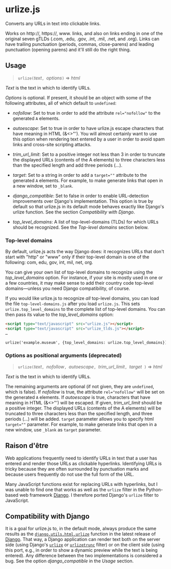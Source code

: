 urlize.js
=========

Converts any URLs in text into clickable links.

Works on http://, https://, www. links, and also on links ending in
one of the original seven gTLDs (.com, .edu, .gov, .int, .mil, .net,
and .org).  Links can have trailing punctuation (periods, commas,
close-parens) and leading punctuation (opening parens) and it'll still
do the right thing.

Usage
-----

> `urlize(`*text*`, `*options*`)`
> &#x21D2; *html*

*Text* is the text in which to identify URLs.

*Options* is optional. If present, it should be an object with some of
 the following attributes, all of which default to `undefined`:

- *nofollow*: Set to true in order to add the attribute
`rel="nofollow"` to the generated `A` elements.

- *autoescape*: Set to true in order to have urlize.js escape
characters that have meaning in HTML (&amp;&lt;&gt;&quot;&#39;). You
will almost certainly want to use this option when rendering text
entered by a user in order to avoid spam links and cross-site
scripting attacks.

- *trim\_url\_limit*: Set to a positive integer not less than 3 in order
to truncate the displayed URLs (contents of the A elements) to three
characters less than the specified length and add three periods (...).

- *target*: Set to a string in order to add a `target=""` attribute
to the generated `A` elements. For example, to make generate links
that open in a new window, set to `_blank`.

- *django\_compatible*: Set to false in order to enable URL-detection
  improvements over Django's implementation. This option is true by
  default so that urlize.js in its default mode behaves exactly like
  Django's urlize function. See the section *Compatibility with Django*.

- *top\_level\_domains*: A list of top-level-domains (TLDs) for which
   URLs should be recognized. See the *Top-level domains* section below.

### Top-level domains

By default, urlize.js acts the way Django does: it recognizes URLs
that don't start with "http" or "www" only if their top-level domain
is one of the following: com, edu, gov, int, mil, net, org.

You can give your own list of top-level domains to recognize using the
*top\_level\_domains* option. For instance, if your site is mostly used
in one or a few countries, it may make sense to add their country code
top-level domains—unless you need Django compatibility, of course.

If you would like urlize.js to recognize *all* top-level domains, you
can load the file `top-level-domains.js` after you load
`urlize.js`. This sets `urlize.top_level_domains` to the complete list
of top-level domains. You can then pass its value to the
*top_level_domains* option:

```html
<script type="text/javascript" src="urlize.js"></script>
<script type="text/javascript" src="urlize_tlds.js"></script>
…

urlize('example.museum', {top_level_domains: urlize.top_level_domains})

```


### Options as positional arguments (deprecated)

> `urlize(`*text*`, `*nofollow*`, `*autoescape*`, `*trim_url_limit*`, `*target*` )`
> &#x21D2; *html*

*Text* is the text in which to identify URLs.

The remaining arguments are optional (if not given, they are
`undefined`, which is false). If *nofollow* is true, the attribute
`rel="nofollow"` will be set on the generated `A` elements. If
*autoescape* is true, characters that have meaning in HTML
(&amp;&lt;&gt;&quot;&#39;) will be escaped. If given, *trim_url_limit*
should be a positive integer. The displayed URLs (contents of the A
elements) will be truncated to three characters less than the
specified length, and three periods (...) will be added. `target`
parameter allows you to specify html `target=""` parameter. For 
example, to make generate links that open in a new window, use 
`_blank` as `target` parameter.

Raison d'&ecirc;tre
-------------

Web applications frequently need to identify URLs in text that a user
has entered and render those URLs as clickable hyperlinks. Identifying
URLs is tricky because they are often surrounded by punctuation marks
and because users frequently do not use the full form of the URL.

Many JavaScript functions exist for replacing URLs with hyperlinks,
but I was unable to find one that works as well as the `urlize` filter
in the Python-based web framework [Django](https://www.djangoproject.com/). I therefore ported Django's
`urlize` filter to JavaScript.

Compatibility with Django
-------------------------

It is a goal for urlize.js to, in the default mode, always produce the
same results as the
[`django.utils.html.urlize`](https://docs.djangoproject.com/en/1.4/ref/templates/builtins/)
function in the latest release of
[Django](https://www.djangoproject.com/). That way, a Django
application can render text both on the server side (using Django's
[`urlize`](https://docs.djangoproject.com/en/1.4/ref/templates/builtins/#urlize)
or
[`urlizetrunc`](https://docs.djangoproject.com/en/1.4/ref/templates/builtins/#urlizetrunc)
filter) or on the client side (using this port, e.g., in order to show
a dynamic preview while the text is being entered). Any difference
between the two implementations is considered a bug. See the option
*django_compatible* in the *Usage* section.


